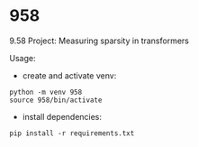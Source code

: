 # 958

9.58 Project: Measuring sparsity in transformers

Usage:

- create and activate venv:

```
python -m venv 958
source 958/bin/activate
```

- install dependencies:

```
pip install -r requirements.txt
```
